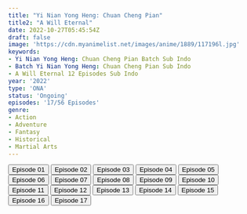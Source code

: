```yaml
---
title: "Yi Nian Yong Heng: Chuan Cheng Pian"
title2: "A Will Eternal"
date: 2022-10-27T05:45:54Z
draft: false
image: 'https://cdn.myanimelist.net/images/anime/1889/117196l.jpg'
keywords:
- Yi Nian Yong Heng: Chuan Cheng Pian Batch Sub Indo
- Batch Yi Nian Yong Heng: Chuan Cheng Pian Sub Indo
- A Will Eternal 12 Episodes Sub Indo
year: '2022'
type: 'ONA'
status: 'Ongoing'
episodes: '17/56 Episodes'
genre:
- Action
- Adventure
- Fantasy
- Historical
- Martial Arts
---
```


<div class="d-g gg-5 gtc-r ai-c">
<button onclick="window.open('?kur=KOI KISAMA/AWLET_S2/1/MP4/Kuramanime-AWLET_S2-01-480p-Anichin','_blank')">Episode 01</button>
<button onclick="window.open('?kur=KOI KISAMA/AWLET_S2/2/MP4/Kuramanime-AWLET_S2-02-480p-Anichin','_blank')">Episode 02</button>
<button onclick="window.open('?kur=KOI KISAMA/AWLET_S2/3/MP4/Kuramanime-AWLET_S2-03-480p-Anichin','_blank')">Episode 03</button>
<button onclick="window.open('?kur=KOI KISAMA/AWLET_S2/4/MP4/Kuramanime-AWLET_S2-04-480p-Anichin','_blank')">Episode 04</button>
<button onclick="window.open('?kur=KOI KISAMA/AWLET_S2/5/MP4/Kuramanime-AWLET_S2-05-480p-Anichin','_blank')">Episode 05</button>
<button onclick="window.open('?kur=KOI KISAMA/AWLET_S2/6/MP4/Kuramanime-AWLET_S2-06-480p-Anichin','_blank')">Episode 06</button>
<button onclick="window.open('?kur=KOI KISAMA/AWLET_S2/7/MP4/Kuramanime-AWLET_S2-07-480p-Anichin','_blank')">Episode 07</button>
<button onclick="window.open('?kur=KOI KISAMA/AWLET_S2/8/MP4/Kuramanime-AWLET_S2-08-480p-Anichin','_blank')">Episode 08</button>
<button onclick="window.open('?kur=KOI KISAMA/AWLET_S2/9/MP4/Kuramanime-AWLET_S2-09-480p-Anichin','_blank')">Episode 09</button>
<button onclick="window.open('?kur=KOI KISAMA/AWLET_S2/10/MP4/Kuramanime-AWLET_S2-10-480p-Anichin','_blank')">Episode 10</button>
<button onclick="window.open('?arc=3wiLxdJ7j5_20220915/11/MP4/Kuramanime-AWLET_S2-11-480p-Anichin','_blank')">Episode 11</button>
<button onclick="window.open('?arc=VbUTE7Z2ip_20220922/12/MP4/Kuramanime-AWLET_S2-12-480p-Anichin','_blank')">Episode 12</button>
<button onclick="window.open('?arc=9ZnsoFOpYt_20220928/13/MP4/Kuramanime-AWLET_S2-13-480p-Anichin','_blank')">Episode 13</button>
<button onclick="window.open('?arc=gbVQClqVDg_20221006/14/MP4/Kuramanime-AWLET_S2-14-480p-Anichin','_blank')">Episode 14</button>
<button onclick="window.open('?arc=7lo2pKz8NG_20221013/15/MP4/Kuramanime-AWLET_S2-15-480p-Anichin','_blank')">Episode 15</button>
<button onclick="window.open('?arc=ivCC2kqxyR_20221020/16/MP4/Kuramanime-AWLET_S2-16-480p-Anichin','_blank')">Episode 16</button>
<button onclick="window.open('?arc=RbQAd9uNyq_20221027/17/MP4/Kuramanime-AWLET_S2-17-480p-Anichin','_blank')">Episode 17</button>
</div>